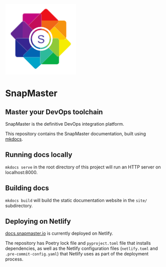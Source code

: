 ![SnapMaster](https://github.com/snapmaster-io/snapmaster/blob/master/public/SnapMaster-logo-220.png)
# SnapMaster 
## Master your DevOps toolchain

SnapMaster is the definitive DevOps integration platform.  

This repository contains the SnapMaster documentation, built using [mkdocs](https://www.mkdocs.org/).

## Running docs locally

`mkdocs serve` in the root directory of this project will run an HTTP server on 
localhost:8000.

## Building docs

`mkdocs build` will build the static documentation website in the `site/` subdirectory.

## Deploying on Netlify

[docs.snapmaster.io](https://docs.snapmaster.io) is currently deployed on Netlify.

The repository has Poetry lock file and `pyproject.toml` file that installs dependencies, 
as well as the Netlify configuration files (`netlify.toml` and `.pre-commit-config.yaml`) 
that Netlify uses as part of the deployment process. 

